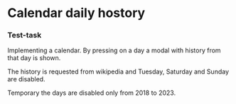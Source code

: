 # Calendar daily hostory

### Test-task 
Implementing a calendar. By pressing on a day a modal with history from that day is shown.

The history is requested from wikipedia and Tuesday, Saturday and Sunday are disabled. 

Temporary the days are disabled only from 2018 to 2023.
